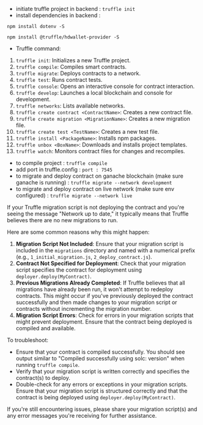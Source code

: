 * initiate truffle project in backend :  `truffle init`
* install dependencies in backend :

`npm install dotenv -S`

`npm install @truffle/hdwallet-provider -S`

* Truffle command:

1. `truffle init`: Initializes a new Truffle project.
2. `truffle compile`: Compiles smart contracts.
3. `truffle migrate`: Deploys contracts to a network.
4. `truffle test`: Runs contract tests.
5. `truffle console`: Opens an interactive console for contract interaction.
6. `truffle develop`: Launches a local blockchain and console for development.
7. `truffle networks`: Lists available networks.
8. `truffle create contract <ContractName>`: Creates a new contract file.
9. `truffle create migration <MigrationName>`: Creates a new migration file.
10. `truffle create test <TestName>`: Creates a new test file.
11. `truffle install <PackageName>`: Installs npm packages.
12. `truffle unbox <BoxName>`: Downloads and installs project templates.
13. `truffle watch`: Monitors contract files for changes and recompiles.


* to compile project : `truffle compile `
* add port in truffle.config : `port : 7545`
* to migrate and deploy contract on ganache blockchain  (make sure ganache is running) : `truffle migrate --network development`
* to migrate and deploy contract on live network (make sure env configured) : `truffle migrate --network live `

If your Truffle migration script is not deploying the contract and you're seeing the message "Network up to date," it typically means that Truffle believes there are no new migrations to run.

Here are some common reasons why this might happen:

1. **Migration Script Not Included**: Ensure that your migration script is included in the `migrations` directory and named with a numerical prefix (e.g., `1_initial_migration.js`, `2_deploy_contract.js`).
2. **Contract Not Specified for Deployment**: Check that your migration script specifies the contract for deployment using `deployer.deploy(MyContract)`.
3. **Previous Migrations Already Completed**: If Truffle believes that all migrations have already been run, it won't attempt to redeploy contracts. This might occur if you've previously deployed the contract successfully and then made changes to your migration script or contracts without incrementing the migration number.
4. **Migration Script Errors**: Check for errors in your migration scripts that might prevent deployment. Ensure that the contract being deployed is compiled and available.

To troubleshoot:

- Ensure that your contract is compiled successfully. You should see output similar to "Compiled successfully using solc: version" when running `truffle compile`.
- Verify that your migration script is written correctly and specifies the contract(s) to deploy.
- Double-check for any errors or exceptions in your migration scripts. Ensure that your migration script is structured correctly and that the contract is being deployed using `deployer.deploy(MyContract)`.

If you're still encountering issues, please share your migration script(s) and any error messages you're receiving for further assistance.
